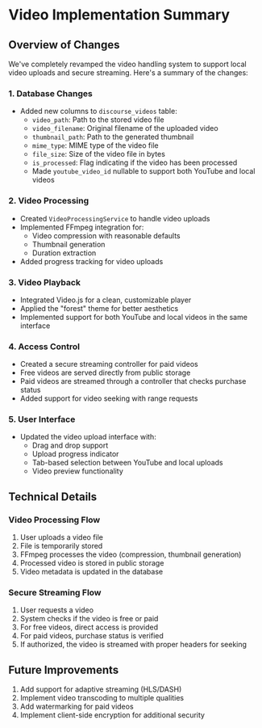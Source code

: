 # Video Implementation Summary

## Overview of Changes

We've completely revamped the video handling system to support local video uploads and secure streaming. Here's a summary of the changes:

### 1. Database Changes

-   Added new columns to `discourse_videos` table:
    -   `video_path`: Path to the stored video file
    -   `video_filename`: Original filename of the uploaded video
    -   `thumbnail_path`: Path to the generated thumbnail
    -   `mime_type`: MIME type of the video file
    -   `file_size`: Size of the video file in bytes
    -   `is_processed`: Flag indicating if the video has been processed
    -   Made `youtube_video_id` nullable to support both YouTube and local videos

### 2. Video Processing

-   Created `VideoProcessingService` to handle video uploads
-   Implemented FFmpeg integration for:
    -   Video compression with reasonable defaults
    -   Thumbnail generation
    -   Duration extraction
-   Added progress tracking for video uploads

### 3. Video Playback

-   Integrated Video.js for a clean, customizable player
-   Applied the "forest" theme for better aesthetics
-   Implemented support for both YouTube and local videos in the same interface

### 4. Access Control

-   Created a secure streaming controller for paid videos
-   Free videos are served directly from public storage
-   Paid videos are streamed through a controller that checks purchase status
-   Added support for video seeking with range requests

### 5. User Interface

-   Updated the video upload interface with:
    -   Drag and drop support
    -   Upload progress indicator
    -   Tab-based selection between YouTube and local uploads
    -   Video preview functionality

## Technical Details

### Video Processing Flow

1. User uploads a video file
2. File is temporarily stored
3. FFmpeg processes the video (compression, thumbnail generation)
4. Processed video is stored in public storage
5. Video metadata is updated in the database

### Secure Streaming Flow

1. User requests a video
2. System checks if the video is free or paid
3. For free videos, direct access is provided
4. For paid videos, purchase status is verified
5. If authorized, the video is streamed with proper headers for seeking

## Future Improvements

1. Add support for adaptive streaming (HLS/DASH)
2. Implement video transcoding to multiple qualities
3. Add watermarking for paid videos
4. Implement client-side encryption for additional security

